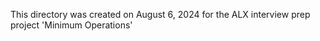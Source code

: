 This directory was created on August 6, 2024 for the ALX 
interview prep project 'Minimum Operations'
